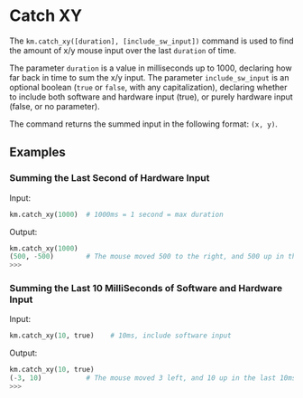 # Catch XY

The `km.catch_xy([duration], [include_sw_input])` command is used to find the amount of x/y mouse input over the last
`duration` of time.

The parameter `duration` is a value in milliseconds up to 1000, declaring how far back in time to sum the x/y input.
The parameter `include_sw_input` is an optional boolean (`true` or `false`, with any capitalization), declaring whether
to include both software and hardware input (true), or purely hardware input (false, or no parameter).

The command returns the summed input in the following format: `(x, y)`.

## Examples

### Summing the Last Second of Hardware Input

Input:
```python
km.catch_xy(1000)  # 1000ms = 1 second = max duration
```

Output:
```python
km.catch_xy(1000)
(500, -500)        # The mouse moved 500 to the right, and 500 up in the last second.
>>>
```

### Summing the Last 10 MilliSeconds of Software and Hardware Input

Input:
```python
km.catch_xy(10, true)    # 10ms, include software input
```

Output:
```python
km.catch_xy(10, true)
(-3, 10)           # The mouse moved 3 left, and 10 up in the last 10ms.
>>>
```
